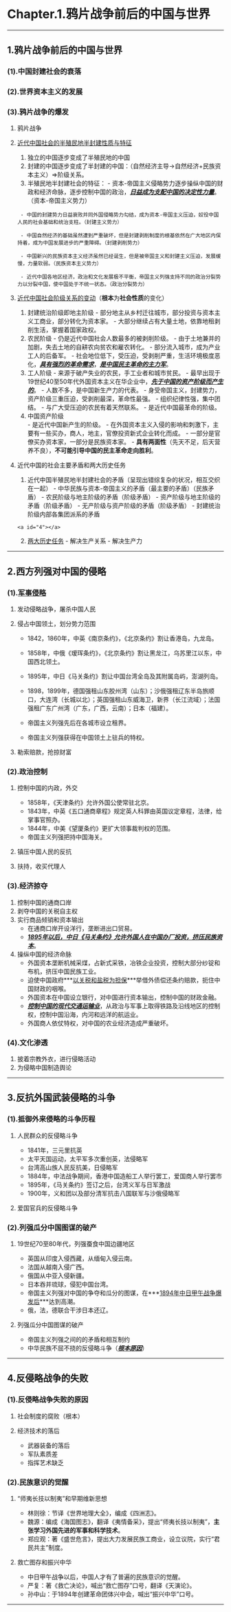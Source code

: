 # **Chapter.1.鸦片战争前后的中国与世界**

---

## **1.鸦片战争前后的中国与世界**

### **(1).中国封建社会的衰落**

### **(2).世界资本主义的发展**

### **(3).鸦片战争的爆发**

1. 鸦片战争

<a id="1"></a>

2. [近代中国社会的半殖民地半封建性质与特征](2.md#1)

      1. 独立的中国逐步变成了半殖民地的中国
      2. 封建的中国逐步变成了半封建的中国：（自然经济主导$\to$自然经济$+$民族资本主义）$\Longrightarrow$阶级关系。
      3. 半殖民地半封建社会的特征：
        - 资本-帝国主义侵略势力逐步操纵中国的财政和经济命脉，逐步控制中国的政治，***<u>日益成为支配中国的决定性力量</u>***。（资本-帝国主义势力）

        - 中国的封建势力日益衰败并同外国侵略势力勾结，成为资本-帝国主义压迫，奴役中国人民的社会基础和统治支柱。（封建主义势力）

        - 中国自然经济的基础虽然遭到严重破坏，但是封建剥削制度的根基依然在广大地区内保持着，成为中国发展进步的严重障碍。（封建剥削势力）

        - 中国新兴的民族资本主义经济虽然已经诞生，但是被帝国主义和封建主义压迫，发展缓慢，力量软弱。（民族资本主义势力）

        - 近代中国各地区经济，政治和文化发展极不平衡，帝国主义列强支持不同的政治分裂势力以分裂中国，使中国处于不统一状态。（政治分裂势力）

<a id="3"></a>

3. [近代中国社会阶级关系的变动](2.md#3)（**根本**为**社会性质**的变化）

      1. 封建统治阶级即地主阶级
        - 部分地主从乡村迁往城市，部分投资与资本主义工商业，部分转化为资本家。
        - 大部分继续占有大量土地，依靠地租剥削生活，掌握着国家政权。
      2. 农民阶级
        - 仍是近代中国社会人数最多的被剥削阶级。
        - 由于土地兼并的加剧，失去土地的自耕农向贫农和雇农转化。
        - 部分流入城市，成为产业工人的后备军。
        - 社会地位低下，受压迫，受剥削严重，生活环境极度恶化，***<u>具有强烈的革命需求</u>***，***<u>是中国民主革命的主力军</u>***。
      3. 工人阶级
        - 来源于破产失业的农民，手工业者和城市贫民。
        - 最早出现于19世纪40至50年代外国资本主义在华企业中，***<u>先于中国的资产阶级而产生的</u>***。
        - 人数不多，是中国新生产力的代表。
        - 身受帝国主义，封建势力，资产阶级三重压迫，受剥削最深，革命性最强。
        - 组织纪律性强，集中团结。
        - 与广大受压迫的农民有着天然联系。
        - 是近代中国最革命的阶级。
      4. 中国资产阶级  
        - 是近代中国新产生的阶级。
        - 在外国资本主义入侵的影响和刺激下，主要有一些买办，商人，地主，官僚投资新式企业转化而成。
        - 一部分是官僚买办资本家，一部分是民族资本家。
        - **具有两面性**（先天不足，后天营养不良），**不可能引导中国的民主革命走向胜利**。

4. 近代中国的社会主要矛盾和两大历史任务
      1. 近代中国半殖民地半封建社会的矛盾（呈现出错综复杂的状况，相互交织在一起）
        - 中华民族与资本-帝国主义的矛盾（最主要的矛盾）（民族矛盾）
        - 农民阶级与地主阶级的矛盾（阶级矛盾）
        - 资产阶级与地主阶级的矛盾（阶级矛盾）
        - 无产阶级与资产阶级的矛盾（阶级矛盾）
        - 封建统治阶级内部各集团派系的矛盾

       <a id="4"></a>
      
      2. [两大历史任务](2.md#4)
        - 解决生产关系
        - 解决生产力

---

## **2.西方列强对中国的侵略**

<a id="5"></a>

### **(1).[军事侵略](2.md#5)**

1. 发动侵略战争，屠杀中国人民

2. 侵占中国领土，划分势力范围
      - 1842，1860年，中英《南京条约》，《北京条约》割让香港岛，九龙岛。
      - 1858年，中俄《瑷珲条约》，《北京条约》割让黑龙江，乌苏里江以东，中国西北领土。

      - 1895年，中日《马关条约》割让中国台湾全岛及其附属岛屿，澎湖列岛。

      - 1898，1899年，德国强租山东胶州湾（山东）；沙俄强租辽东半岛旅顺口，大连湾（长城以北）；英国强租山东威海卫，新界（长江流域）；法国强租广东广州湾（广东，广西，云南）；日本（福建）。

      - 帝国主义列强先后在各城市设立租界。

      - 帝国主义列强获得在中国领土上驻兵的特权。

3. 勒索赔款，抢掠财富

### **(2).政治控制**

1. 控制中国的内政，外交
      - 1858年，《天津条约》允许外国公使常驻北京。
      - 1843年，中英《五口通商章程》规定英人科罪由英国议定章程，法律，给掌事官照办。
      - 1844年，中美《望厦条约》更扩大领事裁判权的范围。
      - 帝国主义列强把持中国海关。

2. 镇压中国人民的反抗
3. 扶持，收买代理人

### **(3).经济掠夺**

1. 控制中国的通商口岸
2. 剥夺中国的关税自主权
3. 实行商品倾销和资本输出
      - 在通商口岸开设洋行，垄断进出口贸易。
      - ***<u>1895年以后，中日《马关条约》允许外国人在中国办厂投资，挤压民族资本</u>***。
4. 操纵中国的经济命脉
      - 外国资本垄断机械采煤，占新式采铁，冶铁企业投资，控制大部分纱锭和布机，挤压中国民族工业。
      - 迫使中国政府***<u>以关税和盐税为担保</u>***举借外债偿还条约赔款，扼住中国财政的咽喉。
      - 外国资本在中国设立银行，对中国进行资本输出，控制中国的财政金融。
      - ***<u>控制中国的现代交通运输业</u>***，从政治与军事上取得铁路及沿线地区的控制权，控制中国沿海，内河和远洋的航运业。
      - 外国商人依仗特权，对中国的农业经济造成严重破坏。

### **(4).文化渗透**

1. 披着宗教外衣，进行侵略活动
2. 为侵略中国制造舆论

---

## **3.反抗外国武装侵略的斗争**

### **(1).抵御外来侵略的斗争历程**

1. 人民群众的反侵略斗争
      - 1841年，三元里抗英
      - 太平天国运动，太平军多次重创英，法侵略军
      - 台湾高山族人民反抗美，日侵略军
      - 1884年，中法战争期间，香港中国造船工人举行罢工，爱国商人举行罢市
      - 1895年，《马关条约》签订之后，台湾义军与日军激战
      - 1900年，义和团以及部分清军抗击八国联军与沙俄侵略军

2. 爱国官兵的反侵略斗争

### **(2).列强瓜分中国图谋的破产**

1. 19世纪70至80年代，列强蚕食中国边疆地区
      - 英国从印度入侵西藏，从缅甸入侵云南。
      - 法国从越南入侵广西。
      - 俄国从中亚入侵新疆。
      - 日本吞并琉球，侵犯中国台湾。
      - 帝国主义列强对中国的争夺和瓜分的图谋，在***<u>1894年中日甲午战争爆发后</u>***达到高潮。
      - 俄，法，德联合干涉日本还辽。
2. 列强瓜分中国图谋的破产

      - 帝国主义列强之间的的矛盾和相互制约
      - 中华民族不屈不挠的反侵略斗争（***<u>根本原因</u>***）

---

## **4.反侵略战争的失败**

### **(1).反侵略战争失败的原因**

1. 社会制度的腐败（根本）

2. 经济技术的落后
      - 武器装备的落后
      - 军队素质差
      - 指挥艺术缺乏

### **(2).民族意识的觉醒**

1. “师夷长技以制夷”和早期维新思想
      - 林则徐：节译《世界地理大全》，编成《四洲志》。
      - 魏源：编成《海国图志》，翻译《夷情备采》，提出“师夷长技以制夷”，**主张学习外国先进的军事和科学技术**。
      - 郑应观：著《盛世危言》，提出大力发展民族工商业，设立议院，实行“君民共主”制度。

2. 救亡图存和振兴中华
      - 中日甲午战争以后，中国人才有了普遍的民族意识的觉醒。
      - 严复：著《救亡决论》，喊出“救亡图存”口号，翻译《天演论》。
      <a id="6"></a>
      - 孙中山：于1894年创建革命团体兴中会，喊出“振兴中华”口号。

---